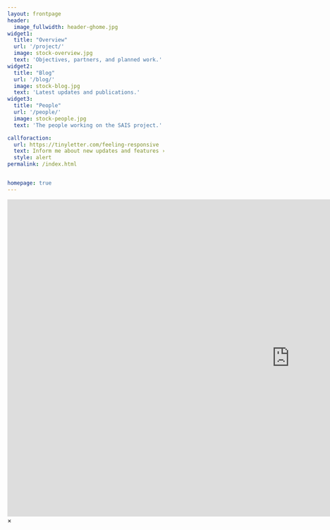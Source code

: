 ```yaml
---
layout: frontpage
header:
  image_fullwidth: header-ghome.jpg
widget1:
  title: "Overview"
  url: '/project/'
  image: stock-overview.jpg
  text: 'Objectives, partners, and planned work.'
widget2:
  title: "Blog"
  url: '/blog/'
  image: stock-blog.jpg
  text: 'Latest updates and publications.'
widget3:
  title: "People"
  url: '/people/'
  image: stock-people.jpg
  text: 'The people working on the SAIS project.'

callforaction:
  url: https://tinyletter.com/feeling-responsive
  text: Inform me about new updates and features ›
  style: alert
permalink: /index.html


homepage: true
---
```


<div id="videoModal" class="reveal-modal large" data-reveal="">
  <div class="flex-video widescreen vimeo" style="display: block;">
    <iframe width="1280" height="720" src="https://www.youtube.com/embed/3b5zCFSmVvU" frameborder="0" allowfullscreen></iframe>
  </div>
  <a class="close-reveal-modal">&#215;</a>
</div>
